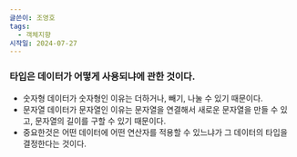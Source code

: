 ```yaml
---
글쓴이: 조영호
tags:
  - 객체지향
시작일: 2024-07-27
---
```

### 타입은 데이터가 어떻게 사용되냐에 관한 것이다.
- 숫자형 데이터가 숫자형인 이유는 더하거나, 빼기, 나눌 수 있기 때문이다.
- 문자열 데이터가 문자열인 이유는 문자열을 연결해서 새로운 문자열을 만들 수 있고, 문자열의 길이를 구할 수 있기 때문이다.
- 중요한것은 어떤 데이터에 어떤 연산자를 적용할 수 있느냐가 그 데이터의 타입을 결정한다는 것이다.


